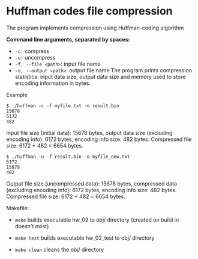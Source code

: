 # Huffman codes file compression

The program implements compression using Huffman-coding algorithm

**Command line arguments, separated by spaces:**

* `-c:` compress
* `-u:` uncompress
* `-f, --file <path>`: input file name
* `-o, --output <path>`: output file name
The program prints compression statistics: input data size, output data size and memory used to store encoding information in bytes.

 Example
```
$ ./huffman -c -f myfile.txt -o result.bin
15678
6172
482
```
Input file size (initial data): 15678 bytes, output data size (excluding encoding info): 6172 bytes, encoding info size: 482 bytes. Compressed file size: 6172 + 482 = 6654 bytes.

```
$ ./huffman -u -f result.bin -o myfile_new.txt
6172
15678
482
```
Output file size (uncompressed data): 15678 bytes, compressed data (excluding encoding info): 6172 bytes, encoding info size: 482 bytes. Compressed file size: 6172 + 482 = 6654 bytes.

Makefile:

 * `make` builds executable hw_02 to obj/ directory (created on build in doesn't exist)

 * `make test` builds executable hw_02_test to obj/ directory

 * `make clean` cleans the obj/ directory
